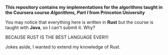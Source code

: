 **This repository contains my implementations for the algorithms taught in the Coursera course *Algorithms, Part I* from Princeton University**

You may notice that everything here is written in **Rust** but the course is taught with **Java**, so I can't submit it. Why?

BECAUSE RUST IS THE BEST LANGUAGE EVER!!!

Jokes aside, I wanted to extend my knowledge of Rust.